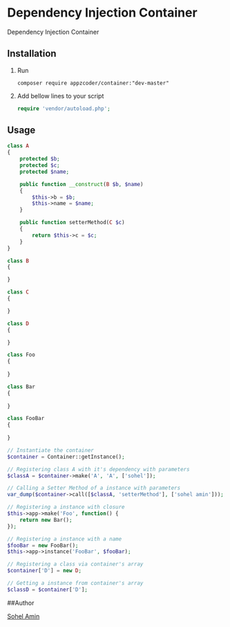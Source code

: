 # Dependency Injection Container
Dependency Injection Container


## Installation

1. Run 
    ```
    composer require appzcoder/container:"dev-master"
    ```
    
2. Add bellow lines to your script
	```php
	require 'vendor/autoload.php';
	```

## Usage

```php
class A
{
    protected $b;
    protected $c;
    protected $name;

    public function __construct(B $b, $name)
    {
        $this->b = $b;
        $this->name = $name;
    }

    public function setterMethod(C $c)
    {
        return $this->c = $c;
    }
}

class B
{

}

class C
{

}

class D
{

}

class Foo
{
	
}

class Bar
{
	
}

class FooBar
{
	
}

// Instantiate the container
$container = Container::getInstance();

// Registering class A with it's dependency with parameters
$classA = $container->make('A', 'A', ['sohel']);

// Calling a Setter Method of a instance with parameters
var_dump($container->call([$classA, 'setterMethod'], ['sohel amin']));

// Registering a instance with closure
$this->app->make('Foo', function() {
	return new Bar();
});

// Registering a instance with a name
$fooBar = new FooBar();
$this->app->instance('FooBar', $fooBar);

// Registering a class via container's array
$container['D'] = new D;

// Getting a instance from container's array
$classD = $container['D'];

```

##Author

[Sohel Amin](http://www.sohelamin.com)
